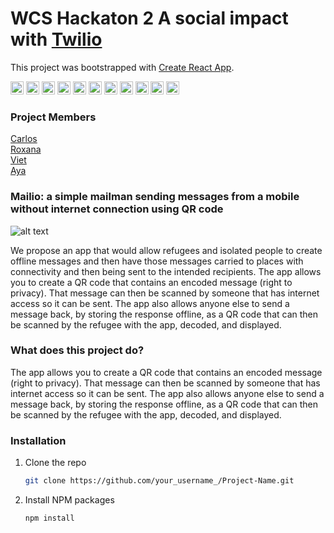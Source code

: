 # WCS Hackaton 2 A social impact with [Twilio](https://www.twilio.com/)
This project was bootstrapped with [Create React App](https://github.com/facebook/create-react-app).

<a href="https://developer.mozilla.org/en-US/docs/Web/JavaScript" title="JavaScript"><img src="https://github.com/tomchen/stack-icons/blob/master/logos/javascript.svg" alt="JavaScript" width="21px" height="21px"></a>
<a href="https://tc39.es/ecma262/" title="ECMAScript 6"><img src="https://github.com/tomchen/stack-icons/blob/master/logos/es6.svg" alt="ECMAScript 6" width="21px" height="21px"></a>
<a href="https://reactjs.org/" title="React"><img src="https://github.com/tomchen/stack-icons/blob/master/logos/react.svg" alt="React" width="21px" height="21px"></a>
<a href="https://nodejs.org/" title="Node.js"><img src="https://github.com/tomchen/stack-icons/blob/master/logos/nodejs-icon.svg" alt="Node.js" width="21px" height="21px"></a>
<a href="https://expressjs.com/" title="Express"><img src="https://github.com/tomchen/stack-icons/blob/master/logos/express.svg" alt="Express" width="21px" height="21px"></a>
<a href="https://www.mongodb.org/" title="MongoDB"><img src="https://github.com/tomchen/stack-icons/blob/master/logos/mongodb-icon.svg" alt="MongoDB" width="21px" height="21px"></a>
<a href="https://www.npmjs.com/" title="NPM"><img src="https://github.com/tomchen/stack-icons/blob/master/logos/npm.svg" alt="NPM" width="21px" height="21px"></a>
<a href="https://material-ui.com/" title="Material UI"><img src="https://github.com/tomchen/stack-icons/blob/master/logos/material-ui.svg" alt="Material UI" width="21px" height="21px"></a>
<a href="https://babeljs.io/" title="Babel"><img src="https://github.com/tomchen/stack-icons/blob/master/logos/babel.svg" alt="Babel" width="21px" height="21px"></a>
<a href="https://eslint.org/" title="ESLint"><img src="https://github.com/tomchen/stack-icons/blob/master/logos/eslint.svg" alt="ESLint" width="21px" height="21px"></a>
<a href="https://prettier.io/" title="Prettier"><img src="https://github.com/tomchen/stack-icons/blob/master/logos/prettier.svg" alt="Prettier" width="21px" height="21px"></a>





### Project Members
[Carlos]()<br/>[Roxana](https://github.com/roxana-florea)<br/>[Viet]()<br/>[Aya](https://github.com/AyaDesigner)

### Mailio: a simple mailman sending messages from a mobile without internet connection using QR code

![alt text](https://www.maildesigner365.com/wp-content/uploads/2019/02/email-octopus-logo-white-1.png)

We propose an app that would allow refugees and isolated people to create offline messages and then have those messages carried to places with connectivity and then being sent to the intended recipients.
The app allows you to create a QR code that contains an encoded message (right to privacy). That message can then be scanned by someone that has internet access so it can be sent. The app also allows anyone else to send a message back, by storing the response offline, as a QR code that can then be scanned by the refugee with the app, decoded, and displayed.

### What does this project do?
The app allows you to create a QR code that contains an encoded message (right to privacy). That message can then be scanned by someone that has internet access so it can be sent. The app also allows anyone else to send a message back, by storing the response offline, as a QR code that can then be scanned by the refugee with the app, decoded, and displayed.



### Installation

1. Clone the repo
   ```sh
   git clone https://github.com/your_username_/Project-Name.git
   ```
2. Install NPM packages
   ```sh
   npm install
   ```



